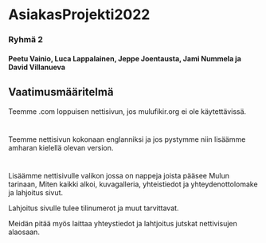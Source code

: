 # AsiakasProjekti2022
### Ryhmä 2
#### Peetu Vainio, Luca Lappalainen, Jeppe Joentausta, Jami Nummela ja David Villanueva

## Vaatimusmääritelmä

Teemme .com loppuisen nettisivun, jos mulufikir.org ei ole käytettävissä. 
#
Teemme nettisivun kokonaan englanniksi ja jos pystymme niin lisäämme amharan kielellä olevan version. 
#
Lisäämme nettisivulle valikon jossa on nappeja joista pääsee Mulun tarinaan, Miten kaikki alkoi, kuvagalleria, yhteistiedot ja yhteydenottolomake ja lahjoitus sivut.

Lahjoitus sivulle tulee tilinumerot ja muut tarvittavat.

Meidän pitää myös laittaa yhteystiedot ja lahtjoitus jutskat nettivisujen alaosaan.
